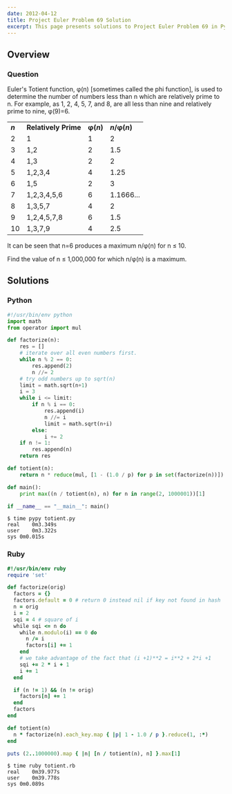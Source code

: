 ```yaml
---
date: 2012-04-12
title: Project Euler Problem 69 Solution
excerpt: This page presents solutions to Project Euler Problem 69 in Python and Ruby.
---
```



## Overview


### Question

<p>
Euler's Totient function, φ(n) [sometimes called the phi function], is used to determine the number of numbers less than n which are relatively prime to n. For example, as 1, 2, 4, 5, 7, and 8, are all less than nine and relatively prime to nine, φ(9)=6.
</p>

<table class="table">
	<tbody><tr>
			<td><b><i>n</i></b></td>
			<td><b>Relatively Prime</b></td>
			<td><b>φ(<i>n</i>)</b></td>
			<td><b><i>n</i>/φ(<i>n</i>)</b></td>
		</tr>
		<tr>
			<td>2</td>
			<td>1</td>
			<td>1</td>
			<td>2</td>
		</tr>
		<tr>
			<td>3</td>
			<td>1,2</td>
			<td>2</td>
			<td>1.5</td>
		</tr>
		<tr>
			<td>4</td>
			<td>1,3</td>
			<td>2</td>
			<td>2</td>
		</tr>
		<tr>
			<td>5</td>
			<td>1,2,3,4</td>
			<td>4</td>
			<td>1.25</td>
		</tr>
		<tr>
			<td>6</td>
			<td>1,5</td>
			<td>2</td>
			<td>3</td>
		</tr>
		<tr>
			<td>7</td>
			<td>1,2,3,4,5,6</td>
			<td>6</td>
			<td>1.1666...</td>
		</tr>
		<tr>
			<td>8</td>
			<td>1,3,5,7</td>
			<td>4</td>
			<td>2</td>
		</tr>
		<tr>
			<td>9</td>
			<td>1,2,4,5,7,8</td>
			<td>6</td>
			<td>1.5</td>
		</tr>
		<tr>
			<td>10</td>
			<td>1,3,7,9</td>
			<td>4</td>
			<td>2.5</td>
		</tr>
</tbody></table>

<p>
It can be seen that n=6 produces a maximum n/φ(n) for n ≤ 10.
</p>

<p>
Find the value of n ≤ 1,000,000 for which n/φ(n) is a maximum.
</p>






## Solutions

### Python

```python
#!/usr/bin/env python
import math
from operator import mul

def factorize(n):
    res = []
    # iterate over all even numbers first.
    while n % 2 == 0:
        res.append(2)
        n //= 2
    # try odd numbers up to sqrt(n)
    limit = math.sqrt(n+1)
    i = 3
    while i <= limit:
        if n % i == 0:
            res.append(i)
            n //= i
            limit = math.sqrt(n+i)
        else:
            i += 2
    if n != 1:
        res.append(n)
    return res

def totient(n):
    return n * reduce(mul, [1 - (1.0 / p) for p in set(factorize(n))])

def main():
    print max((n / totient(n), n) for n in range(2, 1000001))[1]

if __name__ == "__main__": main()
```


```
$ time pypy totient.py
real	0m3.349s
user	0m3.322s
sys	0m0.015s
```



### Ruby

```ruby
#!/usr/bin/env ruby
require 'set'

def factorize(orig)
  factors = {}
  factors.default = 0 # return 0 instead nil if key not found in hash
  n = orig
  i = 2
  sqi = 4 # square of i
  while sqi <= n do
    while n.modulo(i) == 0 do
      n /= i
      factors[i] += 1
    end
    # we take advantage of the fact that (i +1)**2 = i**2 + 2*i +1
    sqi += 2 * i + 1
    i += 1
  end

  if (n != 1) && (n != orig)
    factors[n] += 1
  end
  factors
end

def totient(n)
  n * factorize(n).each_key.map { |p| 1 - 1.0 / p }.reduce(1, :*)
end

puts (2..1000000).map { |n| [n / totient(n), n] }.max[1]
```


```
$ time ruby totient.rb
real	0m39.977s
user	0m39.778s
sys	0m0.089s
```


